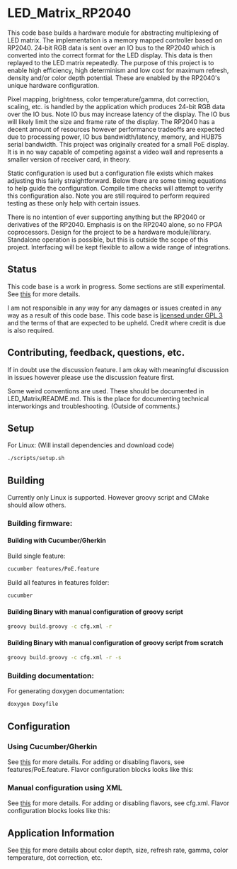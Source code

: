 # LED_Matrix_RP2040
This code base builds a hardware module for abstracting multiplexing of LED matrix. The implementation is a memory mapped controller based on RP2040. 24-bit RGB data is sent over an IO bus to the RP2040 which is converted into the correct format for the LED display. This data is then replayed to the LED matrix repeatedly. The purpose of this project is to enable high efficiency, high determinism  and low cost for maximum refresh, density and/or color depth potential. These are enabled by the RP2040's unique hardware configuration.

Pixel mapping, brightness, color temperature/gamma, dot correction, scaling, etc. is handled by the application which produces 24-bit RGB data over the IO bus. Note IO bus may increase latency of the display. The IO bus will likely limit the size and frame rate of the display. The RP2040 has a decent amount of resources however performance tradeoffs are expected due to processing power, IO bus bandwidth/latency, memory, and HUB75 serial bandwidth. This project was originally created for a small PoE display. It is in no way capable of competing against a video wall and represents a smaller version of receiver card, in theory.

Static configuration is used but a configuration file exists which makes adjusting this fairly straightforward. Below there are some timing equations to help guide the configuration. Compile time checks will attempt to verify this configuration also. Note you are still required to perform required testing as these only help with certain issues.

There is no intention of ever supporting anything but the RP2040 or derivatives of the RP2040. Emphasis is on the RP2040 alone, so no FPGA coprocessors. Design for the project to be a hardware module/library. Standalone operation is possible, but this is outside the scope of this project. Interfacing will be kept flexible to allow a wide range of integrations.

## Status
This code base is a work in progress. Some sections are still experimental. See [this](https://github.com/daveythacher/LED_Matrix_RP2040/blob/main/LED_Matrix/README.md#status) for more details.

I am not responsible in any way for any damages or issues created in any way as a result of this code base. This code base is [licensed under GPL 3](https://github.com/daveythacher/LED_Matrix_RP2040/blob/main/LICENSE) and the terms of that are expected to be upheld. Credit where credit is due is also required.

## Contributing, feedback, questions, etc.
If in doubt use the discussion feature. I am okay with meaningful discussion in issues however please use the discussion feature first.

Some weird conventions are used. These should be documented in LED_Matrix/README.md. This is the place for documenting technical interworkings and troubleshooting. (Outside of comments.)

## Setup
For Linux: (Will install dependencies and download code)
```bash
./scripts/setup.sh
```

## Building
Currently only Linux is supported. However groovy script and CMake should allow others.

### Building firmware:
#### Building with Cucumber/Gherkin
Build single feature:
```bash
cucumber features/PoE.feature
```
Build all features in features folder:
```bash
cucumber
```
#### Building Binary with manual configuration of groovy script
```bash
groovy build.groovy -c cfg.xml -r
```
#### Building Binary with manual configuration of groovy script from scratch
```bash
groovy build.groovy -c cfg.xml -r -s
```
### Building documentation:
For generating doxygen documentation:
```bash
doxygen Doxyfile
```

## Configuration
### Using Cucumber/Gherkin
See [this](https://github.com/daveythacher/LED_Matrix_RP2040/blob/main/doc/Cucumber.md) for more details. For adding or disabling flavors, see features/PoE.feature. Flavor configuration blocks looks like this:

### Manual configuration using XML
See [this](https://github.com/daveythacher/LED_Matrix_RP2040/blob/main/doc/Configuration.md) for more details. For adding or disabling flavors, see cfg.xml. Flavor configuration blocks looks like this:

## Application Information
See [this](https://github.com/daveythacher/LED_Matrix_RP2040/blob/main/doc/Application_Infomation.md) for more details about color depth, size, refresh rate, gamma, color temperature, dot correction, etc.
